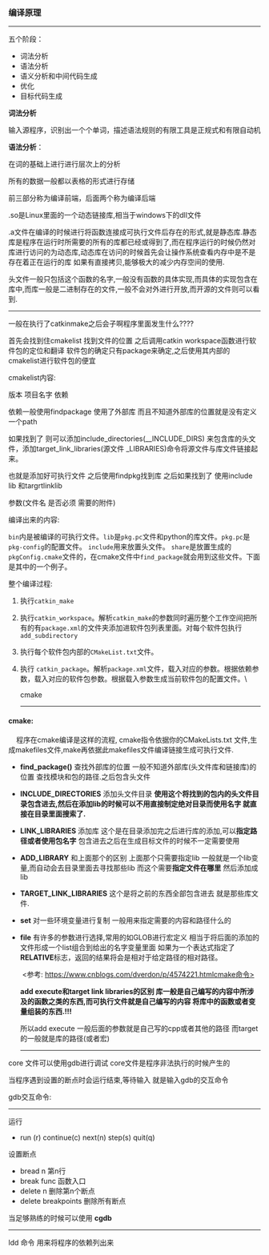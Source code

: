 ### 编译原理

***

五个阶段：

- 词法分析
- 语法分析
- 语义分析和中间代码生成
- 优化
- 目标代码生成

**词法分析**

输入源程序，识别出一个个单词，描述语法规则的有限工具是正规式和有限自动机



**语法分析**：

在词的基础上进行进行层次上的分析







所有的数据一般都以表格的形式进行存储



前三部分称为编译前端，后面两个称为编译后端



.so是Linux里面的一个动态链接库,相当于windows下的dll文件

.a文件在编译的时候进行将函数连接成可执行文件后存在的形式,就是静态库.静态库是程序在运行时所需要的所有的库都已经或得到了,而在程序运行的时候仍然对库进行访问的为动态库,动态库在访问的时候首先会让操作系统查看内存中是不是存在着正在运行的库 如果有直接拷贝,能够极大的减少内存空间的使用.

头文件一般只包括这个函数的名字,一般没有函数的具体实现,而具体的实现包含在库中,而库一般是二进制存在的文件,一般不会对外进行开放,而开源的文件则可以看到.

***

一般在执行了catkinmake之后会子啊程序里面发生什么????

首先会找到住cmakelist 找到文件的位置 之后调用catkin workspace函数进行软件包的定位和翻译 软件包的确定只有package来确定,之后使用其内部的cmakelist进行软件包的便宜

cmakelist内容:

版本 项目名字 依赖

依赖一般使用findpackage 使用了外部库 而且不知道外部库的位置就是没有定义一个path

如果找到了 则可以添加include_directories(<NAME>__INCLUDE_DIRS) 来包含库的头文件，添加target_link_libraries(源文件   <NAME>_LIBRARIES)命令将源文件与库文件链接起来。

也就是添加好可执行文件 之后使用findpkg找到库 之后如果找到了 使用include lib 和targrtlinklib

参数(文件名 是否必须 需要的附件)

编译出来的内容:

`bin`内是被编译的可执行文件。`lib`是`pkg.pc`文件和python的库文件。`pkg.pc`是`pkg-config`的配置文件。 `include`用来放置头文件。 `share`是放置生成的`pkgConfig.cmake`文件的，在cmake文件中`find_package`就会用到这些文件。下面是其中的一个例子。



整个编译过程:

1. 执行`catkin_make`

2. 执行`catkin_workspace`。解析`catkin_make`的参数同时遍历整个工作空间把所有的有`package.xml`的文件夹添加进软件包列表里面。对每个软件包执行`add_subdirectory`

3. 执行每个软件包内部的`CMakeList.txt`文件。

4. 执行 `catkin_package`。解析`package.xml`文件，载入对应的参数。根据依赖参数，载入对应的软件包参数。根据载入参数生成当前软件包的配置文件。\

   cmake

   ***

#### cmake:

     程序在cmake编译是这样的流程, cmake指令依据你的CMakeLists.txt 文件,生成makefiles文件,make再依据此makefiles文件编译链接生成可执行文件. 



- **find_package()**  	查找外部库的位置 一般不知道外部库(头文件库和链接库)的位置 查找模块和包的路径.之后包含头文件

- **INCLUDE_DIRECTORIES** 添加头文件目录 **使用这个将找到的包内的头文件目录包含进去,然后在添加lib的时候可以不用直接制定绝对目录而使用名字 就直接在目录里面搜索了.**

- **LINK_LIBRARIES** 添加库 这个是在目录添加完之后进行库的添加,可以**指定路径或者使用包名字** 包含进去之后在生成目标文件的时候不一定需要使用

- **ADD_LIBRARY** 和上面那个的区别 上面那个只需要指定lib 一般就是一个lib变量,而自动会去目录里面去寻找那些lib 而这个需要**指定文件在哪里** 然后添加成lib

- **TARGET_LINK_LIBRARIES**  这个是将之前的东西全部包含进去 就是那些库文件.

- **set** 对一些环境变量进行复制 一般用来指定需要的内容和路径什么的

- **file** 有许多的参数进行选择,常用的如GLOB进行宏定义 相当于将后面的添加的文件形成一个list组合到给出的名字变量里面 如果为一个表达式指定了**RELATIVE**标志，返回的结果将会是相对于给定路径的相对路径。

  ​	<参考: https://www.cnblogs.com/dverdon/p/4574221.htmlcmake命令>

  

  **add execute和target link libraries的区别 库一般是自己编写的内容中所涉及的函数之类的东西,而可执行文件就是自己编写的内容 将库中的函数或者变量组装的东西.!!!**

  所以add execute 一般后面的参数就是自己写的cpp或者其他的路径 而target的一般就是库的路径(或者宏)

  

  ***

core 文件可以使用gdb进行调试 core文件是程序非法执行的时候产生的

当程序遇到设置的断点时会运行结束,等待输入 就是输入gdb的交互命令

gdb交互命令:

***

运行

- run (r)  continue(c) next(n) step(s) quit(q) 

设置断点

- bread n 第n行 
- break func 函数入口
- delete n 删除第n个断点
- delete breakpoints 删除所有断点



当足够熟练的时候可以使用 **cgdb**

***

ldd 命令 用来将程序的依赖列出来